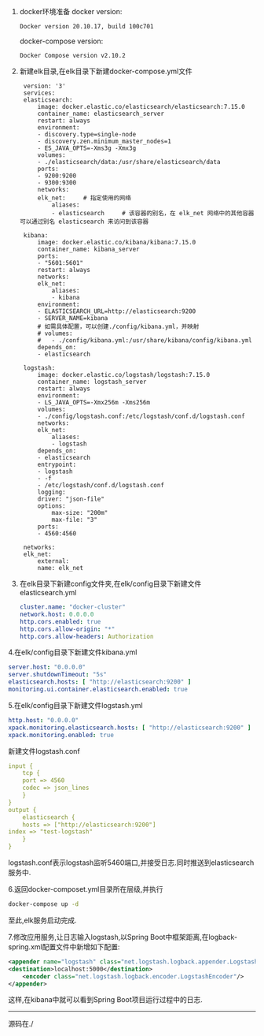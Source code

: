 1. docker环境准备
   docker version:  
   ```
   Docker version 20.10.17, build 100c701
   ```
   docker-compose version:
   ```
   Docker Compose version v2.10.2
   ```

2. 新建elk目录,在elk目录下新建docker-compose.yml文件
   ```
    version: '3'
    services:
    elasticsearch:
        image: docker.elastic.co/elasticsearch/elasticsearch:7.15.0
        container_name: elasticsearch_server
        restart: always 
        environment:
        - discovery.type=single-node
        - discovery.zen.minimum_master_nodes=1
        - ES_JAVA_OPTS=-Xms3g -Xmx3g
        volumes:
        - ./elasticsearch/data:/usr/share/elasticsearch/data
        ports:
        - 9200:9200
        - 9300:9300 
        networks:
        elk_net:     # 指定使用的网络
            aliases:
            - elasticsearch     # 该容器的别名，在 elk_net 网络中的其他容器可以通过别名 elasticsearch 来访问到该容器

    kibana:
        image: docker.elastic.co/kibana/kibana:7.15.0
        container_name: kibana_server
        ports:
        - "5601:5601"
        restart: always
        networks:
        elk_net:
            aliases:
            - kibana
        environment:
        - ELASTICSEARCH_URL=http://elasticsearch:9200
        - SERVER_NAME=kibana
        # 如需具体配置，可以创建./config/kibana.yml，并映射
        # volumes:
        #   - ./config/kibana.yml:/usr/share/kibana/config/kibana.yml
        depends_on:
        - elasticsearch

    logstash:
        image: docker.elastic.co/logstash/logstash:7.15.0
        container_name: logstash_server
        restart: always
        environment:
        - LS_JAVA_OPTS=-Xmx256m -Xms256m
        volumes:
        - ./config/logstash.conf:/etc/logstash/conf.d/logstash.conf
        networks:
        elk_net:
            aliases:
            - logstash
        depends_on:
        - elasticsearch
        entrypoint:
        - logstash
        - -f
        - /etc/logstash/conf.d/logstash.conf
        logging:
        driver: "json-file"
        options:
            max-size: "200m"
            max-file: "3"
        ports:
        - 4560:4560

    networks:
    elk_net:
        external:
        name: elk_net
   ```

3. 在elk目录下新建config文件夹,在elk/config目录下新建文件elasticsearch.yml

   ```yaml
   cluster.name: "docker-cluster"
   network.host: 0.0.0.0
   http.cors.enabled: true
   http.cors.allow-origin: "*"
   http.cors.allow-headers: Authorization

   ```

4.在elk/config目录下新建文件kibana.yml

```yaml
server.host: "0.0.0.0"
server.shutdownTimeout: "5s"
elasticsearch.hosts: [ "http://elasticsearch:9200" ]
monitoring.ui.container.elasticsearch.enabled: true
```

5.在elk/config目录下新建文件logstash.yml

```yaml
http.host: "0.0.0.0"
xpack.monitoring.elasticsearch.hosts: [ "http://elasticsearch:9200" ]
xpack.monitoring.enabled: true
```

新建文件logstash.conf

```yaml
input {
    tcp {
    port => 4560
    codec => json_lines
    }
}
output {
    elasticsearch {
    hosts => ["http://elasticsearch:9200"]
index => "test-logstash"
    }
}
```

logstash.conf表示logstash监听5460端口,并接受日志.同时推送到elasticsearch服务中.

6.返回docker-composet.yml目录所在层级,并执行

```sh
docker-compose up -d
```

至此,elk服务启动完成.

7.修改应用服务,让日志输入logstash,以Spring Boot中框架距离,在logback-spring.xml配置文件中新增如下配置:

```xml
<appender name="logstash" class="net.logstash.logback.appender.LogstashTcpSocketAppender">
<destination>localhost:5000</destination>
    <encoder class="net.logstash.logback.encoder.LogstashEncoder"/>
</appender>
```

这样,在kibana中就可以看到Spring Boot项目运行过程中的日志.

______________________________

源码在./

